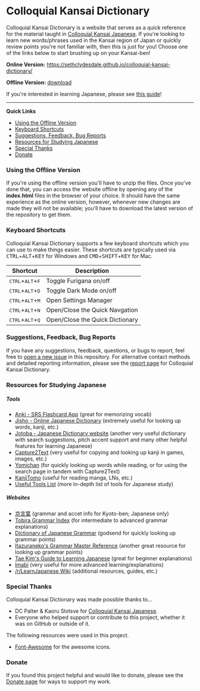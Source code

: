 ﻿# Colloquial Kansai Dictionary
Colloquial Kansai Dictionary is a website that serves as a quick reference for the material taught in [Colloquial Kansai Japanese](https://www.tuttlepublishing.com/language-books/japanese/phrasebooks/colloquial-kansai-japanese). If you're looking to learn new words/phrases used in the Kansai region of Japan or quickly review points you're not familiar with, then this is just for you! Choose one of the links below to start brushing up on your Kansai-ben!

**Online Version:** https://sethclydesdale.github.io/colloquial-kansai-dictionary/

**Offline Version:** [download](https://github.com/SethClydesdale/colloquial-kansai-dictionary/archive/refs/heads/main.zip)

If you're interested in learning Japanese, please see [this guide](https://sethclydesdale.github.io/genki-study-resources/help/japanese-guide/)!

-----

**Quick Links**
- [Using the Offline Version](#using-the-offline-version)
- [Keyboard Shortcuts](#keyboard-shortcuts)
- [Suggestions, Feedback, Bug Reports](#suggestions-feedback-bug-reports)
- [Resources for Studying Japanese](#resources-for-studying-japanese)
- [Special Thanks](#special-thanks)
- [Donate](#donate)


### Using the Offline Version
If you're using the offline version you'll have to unzip the files. Once you've done that, you can access the website offline by opening any of the **index.html** files in the browser of your choice. It should have the same experience as the online version, however, whenever new changes are made they will not be available; you'll have to download the latest version of the repository to get them.


### Keyboard Shortcuts
Colloquial Kansai Dictionary supports a few keyboard shortcuts which you can use to make things easier. These shortcuts are typically used via <kbd>CTRL</kbd>+<kbd>ALT</kbd>+<kbd>KEY</kbd> for Windows and <kbd>CMD</kbd>+<kbd>SHIFT</kbd>+<kbd>KEY</kbd> for Mac.

| Shortcut | Description |
| -------- | ----------- |
| <kbd>CTRL</kbd>+<kbd>ALT</kbd>+<kbd>F</kbd> | Toggle Furigana on/off |
| <kbd>CTRL</kbd>+<kbd>ALT</kbd>+<kbd>D</kbd> | Toggle Dark Mode on/off |
| <kbd>CTRL</kbd>+<kbd>ALT</kbd>+<kbd>M</kbd> | Open Settings Manager |
| <kbd>CTRL</kbd>+<kbd>ALT</kbd>+<kbd>N</kbd> | Open/Close the Quick Navgation |
| <kbd>CTRL</kbd>+<kbd>ALT</kbd>+<kbd>Q</kbd> | Open/Close the Quick Dictionary |


### Suggestions, Feedback, Bug Reports
If you have any suggestions, feedback, questions, or bugs to report, feel free to [open a new issue](https://github.com/SethClydesdale/colloquial-kansai-dictionary/issues) in this repository. For alternative contact methods and detailed reporting information, please see the [report page](https://sethclydesdale.github.io/colloquial-kansai-dictionary/report/) for Colloquial Kansai Dictionary.


### Resources for Studying Japanese

##### Tools
- [Anki - SRS Flashcard App](https://apps.ankiweb.net/) (great for memorizing vocab)
- [Jisho - Online Japanese Dictionary](http://jisho.org/) (extremely useful for looking up words, kanji, etc.)
- [Jotoba - Japanese Dictionary website](https://jotoba.de/) (another very useful dictionary with search suggestions, pitch accent support and many other helpful features for learning Japanese)
- [Capture2Text](http://capture2text.sourceforge.net/) (very useful for copying and looking up kanji in games, images, etc.)
- [Yomichan](https://foosoft.net/projects/yomichan/) (for quickly looking up words while reading, or for using the search page in tandem with Capture2Text)
- [KanjiTomo](https://www.kanjitomo.net/) (useful for reading manga, LNs, etc.)
- [Useful Tools List](https://sethclydesdale.github.io/genki-study-resources/help/japanese-guide/#tools) (more in-depth list of tools for Japanese study)

##### Websites
- [京言葉](https://www.akenotsuki.com/kyookotoba/) (grammar and accet info for Kyoto-ben; Japanese only)
- [Tobira Grammar Index](https://sethclydesdale.github.io/tobira-study-resources/lessons/appendix/grammar-index/) (for intermediate to advanced grammar explanations)
- [Dictionary of Japanese Grammar](https://core6000.neocities.org/dojg/) (godsend for quickly looking up grammar points)
- [Itazuraneko's Grammar Master Reference](https://kenrick95.github.io/itazuraneko/grammar/masterreference) (another great resource for looking up grammar points)
- [Tae Kim's Guide to Learning Japanese](http://www.guidetojapanese.org/learn/) (great for beginner explanations)
- [Imabi](http://www.imabi.net/) (very useful for more advanced learning/explanations)
- [/r/LearnJapanese Wiki](https://www.reddit.com/r/LearnJapanese/wiki/index) (additional resources, guides, etc.)


### Special Thanks
Colloquial Kansai Dictionary was made possible thanks to...
- DC Palter & Kaoru Slotsve for [Colloquial Kansai Japanese](https://www.tuttlepublishing.com/language-books/japanese/phrasebooks/colloquial-kansai-japanese).
- Everyone who helped support or contribute to this project, whether it was on GitHub or outside of it.

The following resources were used in this project.
- [Font-Awesome](https://github.com/FortAwesome/Font-Awesome) for the awesome icons.

### Donate
If you found this project helpful and would like to donate, please see the [Donate page](https://sethclydesdale.github.io/colloquial-kansai-dictionary/donate/) for ways to support my work.
